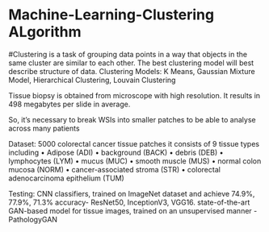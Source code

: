 # Machine-Learning-Clustering ALgorithm
#Clustering is a task of grouping data points in a way that objects in the same cluster are similar to each other.
The best clustering model will best describe structure of data. 
Clustering Models: K Means, Gaussian Mixture Model, Hierarchical Clustering, Louvain Clustering

Tissue biopsy is obtained from microscope with high resolution. It results in 498 megabytes per slide in average.

So, it’s necessary to break WSIs into smaller patches to be able to analyse across many patients

Dataset: 
5000 colorectal cancer tissue patches
it consists of 9 tissue types including
• Adipose (ADI)
• background (BACK)
• debris (DEB)
• lymphocytes (LYM)
• mucus (MUC)
• smooth muscle (MUS)
• normal colon mucosa (NORM)
• cancer-associated stroma (STR)
• colorectal adenocarcinoma 
epithelium (TUM)

Testing: 
CNN classifiers, trained on ImageNet dataset and achieve 74.9%, 77.9%, 71.3% accuracy- ResNet50, InceptionV3, VGG16.
state-of-the-art GAN-based model for tissue images, trained on an unsupervised manner - PathologyGAN
